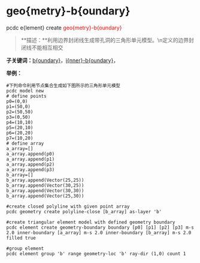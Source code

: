 # geo{metry}-b{oundary}
pcdc e{lement} create <span style='color: red;'>geo{metry}-b{oundary}</span>
> **描述：**利用边界封闭线生成带孔洞的三角形单元模型。\n定义的边界封闭线不能相互相交

**子关键词：**[b{oundary}](e{lement}/create/geo{metry}-b{oundary}/b{oundary}/)，[i{nner}-b{oundary}](e{lement}/create/geo{metry}-b{oundary}/i{nner}-b{oundary}/)，


**举例：**
```
#下列命令利用节点集合生成如下图所示的三角形单元模型
pcdc model new
# define points
p0=(0,0)
p1=(50,0)
p2=(50,50)
p3=(0,50)
p4=(10,10)
p5=(20,10)
p6=(20,20)
p7=(10,20)
# define array
a_array=[]
a_array.append(p0)
a_array.append(p1)
a_array.append(p2)
a_array.append(p3)
b_array=[]
b_array.append(Vector(25,25))
b_array.append(Vector(30,25))
b_array.append(Vector(30,30))
b_array.append(Vector(25,30))

#create closed polyline with given point array
pcdc geometry create polyline-close [b_array] as-layer 'b'
					
#create triangular element model with defined geometry boundary
pcdc element create geometry-boundary boundary [p0] [p1] [p2] [p3] m-s 2.0 inner-boundary [a_array] m-s 2.0 inner-boundary [b_array] m-s 2.0 filled true

#group element
pcdc element group 'b' range geometry-loc 'b' ray-dir (1,0) count 1
					

```
